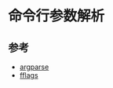 
# 命令行参数解析

## 参考

- [argparse](https://github.com/cofyc/argparse)
- [fflags](https://github.com/SuperH-0630/fflags)